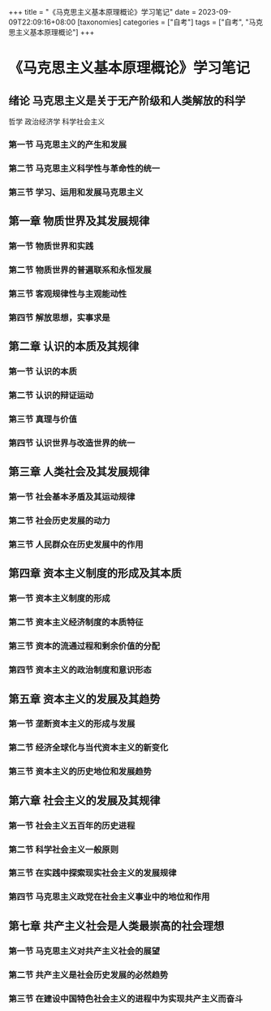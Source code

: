 +++
title = "《马克思主义基本原理概论》学习笔记"
date = 2023-09-09T22:09:16+08:00
[taxonomies]
categories = ["自考"]
tags = ["自考", "马克思主义基本原理概论"]
+++

# 《马克思主义基本原理概论》学习笔记

## 绪论 马克思主义是关于无产阶级和人类解放的科学

哲学 政治经济学 科学社会主义

### 第一节 马克思主义的产生和发展

### 第二节 马克思主义科学性与革命性的统一

### 第三节 学习、运用和发展马克思主义

## 第一章 物质世界及其发展规律

### 第一节 物质世界和实践

### 第二节 物质世界的普遍联系和永恒发展

### 第三节 客观规律性与主观能动性

### 第四节 解放思想，实事求是

## 第二章 认识的本质及其规律

### 第一节 认识的本质

### 第二节 认识的辩证运动

### 第三节 真理与价值

### 第四节 认识世界与改造世界的统一

## 第三章 人类社会及其发展规律

### 第一节 社会基本矛盾及其运动规律

### 第二节 社会历史发展的动力

### 第三节 人民群众在历史发展中的作用

## 第四章 资本主义制度的形成及其本质

### 第一节 资本主义制度的形成

### 第二节 资本主义经济制度的本质特征

### 第三节 资本的流通过程和剩余价值的分配

### 第四节 资本主义的政治制度和意识形态

## 第五章 资本主义的发展及其趋势

### 第一节 垄断资本主义的形成与发展

### 第二节 经济全球化与当代资本主义的新变化

### 第三节 资本主义的历史地位和发展趋势

## 第六章 社会主义的发展及其规律

### 第一节 社会主义五百年的历史进程

### 第二节 科学社会主义一般原则

### 第三节 在实践中探索现实社会主义的发展规律

### 第四节 马克思主义政党在社会主义事业中的地位和作用

## 第七章 共产主义社会是人类最崇高的社会理想

### 第一节 马克思主义对共产主义社会的展望

### 第二节 共产主义是社会历史发展的必然趋势

### 第三节 在建设中国特色社会主义的进程中为实现共产主义而奋斗
